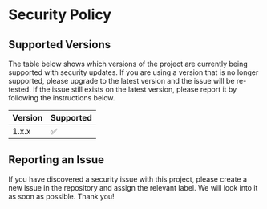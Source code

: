 # Security Policy

## Supported Versions

The table below shows which versions of the project are currently being supported with security updates. If you are using a version that is no longer supported, please upgrade to the latest version and the issue will be re-tested. If the issue still exists on the latest version, please report it by following the instructions below.

| Version | Supported          |
|---------|--------------------|
| 1.x.x   | :white_check_mark: |

## Reporting an Issue

If you have discovered a security issue with this project, please create a new issue in the repository and assign the relevant label. We will look into it as soon as possible. Thank you!
